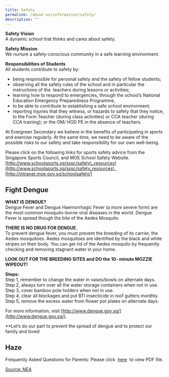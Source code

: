 ```yaml
---
title: Safety
permalink: /about-us/information/safety/
description: ""
---
```

**Safety Vision**  
A dynamic school that thinks and cares about safety.

**Safety Mission**  
We nurture a safety-conscious community in a safe learning environment.

**Responsibilities of Students**  
All students contribute to safety by:

*   being responsible for personal safety and the safety of fellow students;
*   observing all the safety rules of the school and in particular the instructions of the  teachers during lessons or activities;
*   learning how to respond to emergencies, through the school’s National Education Emergency Preparedness Programme,
*   to be able to contribute to establishing a safe school environment;
*   reporting injuries that they witness, or hazards to safety that they notice, to the Form Teacher (during class activities) or CCA teacher (during CCA training); or the OM/ HOD PE in the absence of teachers.

At Evergreen Secondary we believe in the benefits of participating in sports and exercise regularly. At the same time, we need to be aware of the possible risks to our safety and take responsibility for our own well-being.

Please click on the following links for sports safety advice from the Singapore Sports Council, and MOE School Safety Website.  
[http://www.schoolsports.sg/sssc/safety\_resources](http://www.schoolsports.sg/sssc/safety_resources)    
[http://intranet.moe.gov.sg/schoolsafety/]

## **Fight Dengue**

**WHAT IS DENGUE?**  
Dengue Fever and Dengue Haemorrhagic Fever (a more severe form) are the most common mosquito-borne viral diseases in the world. Dengue Fever is spread though the bite of the Aedes Mosquito

**THERE IS NO DRUG FOR DENGUE.**  
To prevent dengue fever, you must prevent the breeding of its carrier, the Aedes mosquitoes. Aedes mosquitoes are identified by the black and white stripes on their body. You can get rid of the Aedes mosquito by frequently checking and removing stagnant water in your home.

**LOOK OUT FOR THE BREEDING SITES and DO the 10- minute MOZZIE WIPEOUT!**

**Steps:**  
Step 1, remember to change the water in vases/bowls on alternate days.  
Step 2, always turn over all the water storage containers when not in use.  
Step 3, cover bamboo pole holders when not in use.  
Step 4, clear all blockages and put BTI insecticide in roof gutters monthly.  
Step 5, remove the excess water from flower pot plates on alternate days.

For more information, visit [http://www.dengue.gov.sg/](http://www.dengue.gov.sg/).

**Let’s do our part to prevent the spread of dengue and to protect our family and loved 


## **Haze**

Frequently Asked Questions for Parents: 
Please click  [here](https://evergreensec.moe.edu.sg/qql/slot/u367/Safety/Haze/FAQs_on_Haze_For_Parents.pdf)  to view PDF file.

[Source: NEA](http://app2.nea.gov.sg/)